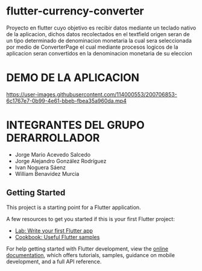 # flutter-currency-converter

Proyecto en flutter cuyo objetivo es recibir datos mediante un teclado nativo de la aplicacion, dichos datos recolectados en el textfield origen seran de un tipo determinado de denominacion monetaria la cual sera seleccionada por medio de ConverterPage el cual mediante procesos logicos de la aplicacion seran convertidos en la denominacion monetaria de su eleccion


# DEMO DE LA APLICACION



https://user-images.githubusercontent.com/114000553/200706853-6c1767e7-0b99-4e61-bbeb-fbea35a960da.mp4



# INTEGRANTES DEL GRUPO DERARROLLADOR 
- Jorge Mario Acevedo Salcedo
- Jorge Alejandro González Rodríguez
- Ivan Noguera Sáenz
- William Benavidez Murcia


## Getting Started

This project is a starting point for a Flutter application.

A few resources to get you started if this is your first Flutter project:

- [Lab: Write your first Flutter app](https://docs.flutter.dev/get-started/codelab)
- [Cookbook: Useful Flutter samples](https://docs.flutter.dev/cookbook)

For help getting started with Flutter development, view the
[online documentation](https://docs.flutter.dev/), which offers tutorials,
samples, guidance on mobile development, and a full API reference.
